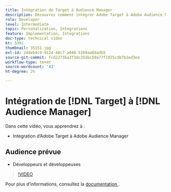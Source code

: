 ```yaml
---
title: Intégration de Target à Audience Manager
description: Découvrez comment intégrer Adobe Target à Adobe Audience Manager.
role: Developer
level: Intermediate
topic: Personalization, Integrations
feature: Implementation, Integrations
doc-type: technical video
kt: 5391
thumbnail: 35151.jpg
exl-id: 2d4eb4c9-912d-48c7-a048-5269aa68adb5
source-git-commit: fcd2273ba373dc2b3bc59a77f1925cdb7b2ed3ee
workflow-type: tm+mt
source-wordcount: '43'
ht-degree: 2%

---
```


# Intégration de [!DNL Target] à [!DNL Audience Manager]

Dans cette vidéo, vous apprendrez à :

* Intégration d’Adobe Target à Adobe Audience Manager

## Audience prévue

* Développeurs et développeuses

>[!VIDEO](https://video.tv.adobe.com/v/3421743/?quality=12&captions=fre_fr)

Pour plus d’informations, consultez la [ documentation ](https://experienceleague.adobe.com/docs/audience-manager/user-guide/implementation-integration-guides/integration-other-solutions/aam-target-integration.html?lang=fr).
